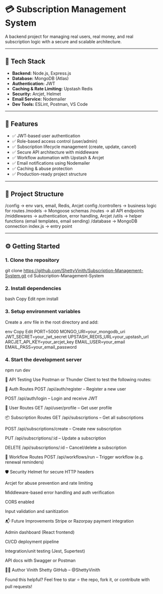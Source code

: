 # 💳 Subscription Management System

A backend project for managing real users, real money, and real subscription logic with a secure and scalable architecture.

---

## 🚀 Tech Stack

- **Backend:** Node.js, Express.js
- **Database:** MongoDB (Atlas)
- **Authentication:** JWT
- **Caching & Rate Limiting:** Upstash Redis
- **Security:** Arcjet, Helmet
- **Email Service:** Nodemailer
- **Dev Tools:** ESLint, Postman, VS Code

---

## 🔐 Features

- ✅ JWT-based user authentication
- ✅ Role-based access control (user/admin)
- ✅ Subscription lifecycle management (create, update, cancel)
- ✅ Secure API architecture with middleware
- ✅ Workflow automation with Upstash & Arcjet
- ✅ Email notifications using Nodemailer
- ✅ Caching & abuse protection
- ✅ Production-ready project structure

---

## 📁 Project Structure

/config → env vars, email, Redis, Arcjet config
/controllers → business logic for routes
/models → Mongoose schemas
/routes → all API endpoints
/middlewares → authentication, error handling, Arcjet
/utils → helper functions (email templates, email sending)
/database → MongoDB connection
index.js → entry point

---

## ⚙️ Getting Started

### 1. Clone the repository

git clone https://github.com/ShettyVinith/Subscription-Management-System.git
cd Subscription-Management-System

### 2. Install dependencies
bash
Copy
Edit
npm install

### 3. Setup environment variables
Create a .env file in the root directory and add:

env
Copy
Edit
PORT=5000
MONGO_URI=your_mongodb_uri
JWT_SECRET=your_jwt_secret
UPSTASH_REDIS_URL=your_upstash_url
ARCJET_API_KEY=your_arcjet_key
EMAIL_USER=your_email
EMAIL_PASS=your_email_password

### 4. Start the development server
npm run dev

🧪 API Testing
Use Postman or Thunder Client to test the following routes:

🔐 Auth Routes
POST /api/auth/register – Register a new user

POST /api/auth/login – Login and receive JWT

👤 User Routes
GET /api/user/profile – Get user profile

📦 Subscription Routes
GET /api/subscriptions – Get all subscriptions

POST /api/subscriptions/create – Create new subscription

PUT /api/subscriptions/:id – Update a subscription

DELETE /api/subscriptions/:id – Cancel/delete a subscription

🔄 Workflow Routes
POST /api/workflows/run – Trigger workflow (e.g. renewal reminders)

🛡️ Security
Helmet for secure HTTP headers

Arcjet for abuse prevention and rate limiting

Middleware-based error handling and auth verification

CORS enabled

Input validation and sanitization

📬 Future Improvements
 Stripe or Razorpay payment integration

 Admin dashboard (React frontend)

 CI/CD deployment pipeline

 Integration/unit testing (Jest, Supertest)

 API docs with Swagger or Postman

👨‍💻 Author
Vinith Shetty
GitHub – @ShettyVinith

Found this helpful? Feel free to star ⭐ the repo, fork it, or contribute with pull requests!
```
